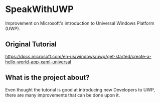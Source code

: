 # SpeakWithUWP

Improvement on Microsoft's introduction to Universal Windows Platform (UWP).

## Original Tutorial
https://docs.microsoft.com/en-us/windows/uwp/get-started/create-a-hello-world-app-xaml-universal

## What is the project about?

Even thought the tutorial is good at introducing new Developers to UWP, there are many improvements that can be done upon it.

